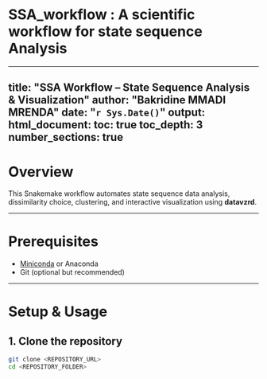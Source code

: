 # SSA_workflow : A scientific workflow for state sequence Analysis
---
title: "SSA Workflow – State Sequence Analysis & Visualization"
author: "Bakridine MMADI MRENDA"
date: "`r Sys.Date()`"
output:
  html_document:
    toc: true
    toc_depth: 3
    number_sections: true
---

# Overview

This Snakemake workflow automates state sequence data analysis, dissimilarity choice, clustering, and interactive visualization using **datavzrd**.

---

# Prerequisites

- [Miniconda](https://docs.conda.io/en/latest/miniconda.html) or Anaconda
- Git (optional but recommended)

---

# Setup & Usage

## 1. Clone the repository

```bash
git clone <REPOSITORY_URL>
cd <REPOSITORY_FOLDER>
